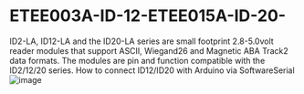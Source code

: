 # ETEE003A-ID-12-ETEE015A-ID-20-
ID2-LA, ID12-LA and the ID20-LA series are small footprint 2.8-5.0volt reader modules that support ASCII, Wiegand26 and Magnetic ABA Track2 data formats. The modules are pin and function compatible with the ID2/12/20 series.
How to connect ID12/ID20 with Arduino via SoftwareSerial
![image](https://user-images.githubusercontent.com/8803501/88252008-e4af9000-ccd6-11ea-9cf7-93c30c7cf4da.png)
